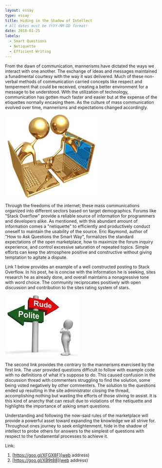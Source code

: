 ```yaml
---
layout: essay
type: essay
title: Hiding in the Shadow of Intellect 
# All dates must be YYYY-MM-DD format!
date: 2018-01-25
labels:
  - Smart Questions
  - Netiquette
  - Efficient Writing
---
```


From the dawn of communication, mannerisms have dictated the ways we interact with one another. The exchange of ideas and messages maintained a funadmental courtesy with the way it was delivered. Much of these non-verbal methods of communication carried concepts like respect and temperment that could be received, creating a better environment for a message to be understood. With the utilization of technology, communication has gotten much faster and easier but at the expense of the etiquettes normally encasing them. As the culture of mass communication evolved over time, mannerisms and expectations changed accordingly. 

<img class="ui small right square floated image" src="../images/Netiquitte1.jpg">

Through the freedoms of the internet; these mass communications organized into different sectors based on target demographics. Forums like "Stack Overflow" provide a reliable source of information for programmers and developers alike. As mentioned, with this abundant amount of information comes a "netiquette" to efficiently and productively conduct oneself to maintain the usability of the source. Eric Raymond, author of "How to Ask Questions the Smart Way", formalizes the standard expectations of the open marketplace, how to maximize the forum inquiry experience, and control excessive saturation of repeated topics. Simple efforts can keep the atmosphere positive and constructive without giving temptation to agitate a dispute. 

Link 1 below provides an example of a well constructed posting to Stack Overflow. In his post, he is concise with the information he is seeking, sites research he as already done, and overall maintains a nonagressive tone with word choice. The community reciprocates positively with open discussion and contribution to the sites rating system of stars. 
 
<img class="ui medium right square floated image" src="../images/Netiquitte.jpg">

The second link provides the contrary to the mannerisms exercised by the first link. The user provided questions difficult to follow with example code with no definitions of what it's suppose to do. This caused confusion in the discussion thread with commenters struggling to find the solution, some being voted negatively by other commenters. The solution to the questions ended up resulting in the site administrator closing the thread, accomplishing nothing but wasting the efforts of those stiving to assist. It is this kind of anarchy that can result due to violations of the netiquette and highlights the importance of asking smart questions.  

Understanding and following the now-said rules of the marketplace will provide a powerful asset toward expanding the knowledge we all strive for. Throughout ones journey to seek enlightenment, hide in the shadow of intellect to probe others for answers to the simplest of questions with respect to the fundamental processes to achieve it. 

Link:  
1. [https://goo.gl/XFGX8F](web address)
2. [https://goo.gl/XB9t88](web address)
